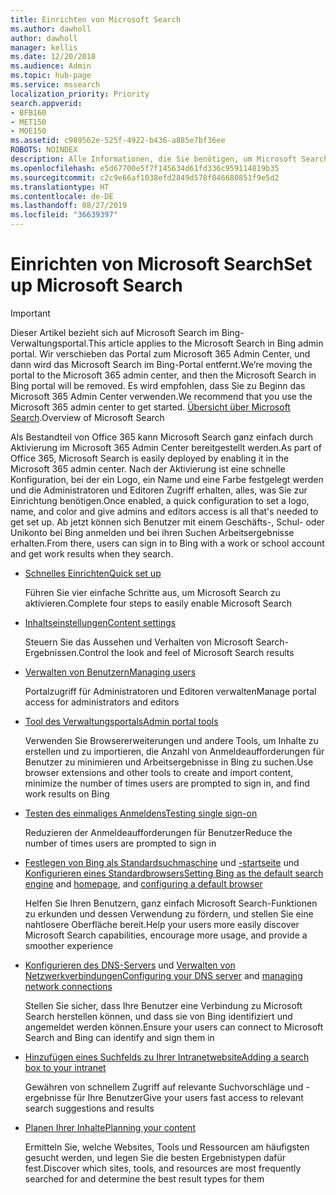 ```yaml
---
title: Einrichten von Microsoft Search
ms.author: dawholl
author: dawholl
manager: kellis
ms.date: 12/20/2018
ms.audience: Admin
ms.topic: hub-page
ms.service: mssearch
localization_priority: Priority
search.appverid:
- BFB160
- MET150
- MOE150
ms.assetid: c989562e-525f-4922-b436-a885e7bf36ee
ROBOTS: NOINDEX
description: Alle Informationen, die Sie benötigen, um Microsoft Search für Ihre Organisation bereitzustellen.
ms.openlocfilehash: e5d67700e5f7f145634d61fd336c959114819b35
ms.sourcegitcommit: c2c9e66af1038efd2849d578f846680851f9e5d2
ms.translationtype: HT
ms.contentlocale: de-DE
ms.lasthandoff: 08/27/2019
ms.locfileid: "36639397"
---
```

# <a name="set-up-microsoft-search"></a><span data-ttu-id="2adff-103">Einrichten von Microsoft Search</span><span class="sxs-lookup"><span data-stu-id="2adff-103">Set up Microsoft Search</span></span>

> [!IMPORTANT]
> <span data-ttu-id="2adff-104">Dieser Artikel bezieht sich auf Microsoft Search im Bing-Verwaltungsportal.</span><span class="sxs-lookup"><span data-stu-id="2adff-104">This article applies to the Microsoft Search in Bing admin portal.</span></span> <span data-ttu-id="2adff-105">Wir verschieben das Portal zum Microsoft 365 Admin Center, und dann wird das Microsoft Search im Bing-Portal entfernt.</span><span class="sxs-lookup"><span data-stu-id="2adff-105">We’re moving the portal to the Microsoft 365 admin center, and then the Microsoft Search in Bing portal will be removed.</span></span> <span data-ttu-id="2adff-106">Es wird empfohlen, dass Sie zu Beginn das Microsoft 365 Admin Center verwenden.</span><span class="sxs-lookup"><span data-stu-id="2adff-106">We recommend that you use the Microsoft 365 admin center to get started.</span></span> <span data-ttu-id="2adff-107">[Übersicht über Microsoft Search](overview-microsoft-search.md).</span><span class="sxs-lookup"><span data-stu-id="2adff-107">Overview of Microsoft Search</span></span>
    
<span data-ttu-id="2adff-108">Als Bestandteil von Office 365 kann Microsoft Search ganz einfach durch Aktivierung im Microsoft 365 Admin Center bereitgestellt werden.</span><span class="sxs-lookup"><span data-stu-id="2adff-108">As part of Office 365, Microsoft Search is easily deployed by enabling it in the Microsoft 365 admin center.</span></span> <span data-ttu-id="2adff-109">Nach der Aktivierung ist eine schnelle Konfiguration, bei der ein Logo, ein Name und eine Farbe festgelegt werden und die Administratoren und Editoren Zugriff erhalten, alles, was Sie zur Einrichtung benötigen.</span><span class="sxs-lookup"><span data-stu-id="2adff-109">Once enabled, a quick configuration to set a logo, name, and color and give admins and editors access is all that's needed to get set up.</span></span> <span data-ttu-id="2adff-110">Ab jetzt können sich Benutzer mit einem Geschäfts-, Schul- oder Unikonto bei Bing anmelden und bei ihren Suchen Arbeitsergebnisse erhalten.</span><span class="sxs-lookup"><span data-stu-id="2adff-110">From there, users can sign in to Bing with a work or school account and get work results when they search.</span></span>

- [<span data-ttu-id="2adff-111">Schnelles Einrichten</span><span class="sxs-lookup"><span data-stu-id="2adff-111">Quick set up</span></span>](quick-set-up.md)
    
    <span data-ttu-id="2adff-112">Führen Sie vier einfache Schritte aus, um Microsoft Search zu aktivieren.</span><span class="sxs-lookup"><span data-stu-id="2adff-112">Complete four steps to easily enable Microsoft Search</span></span>

- [<span data-ttu-id="2adff-113">Inhaltseinstellungen</span><span class="sxs-lookup"><span data-stu-id="2adff-113">Content settings</span></span>](content-settings.md)
    
    <span data-ttu-id="2adff-114">Steuern Sie das Aussehen und Verhalten von Microsoft Search-Ergebnissen.</span><span class="sxs-lookup"><span data-stu-id="2adff-114">Control the look and feel of Microsoft Search results</span></span>
    
- [<span data-ttu-id="2adff-115">Verwalten von Benutzern</span><span class="sxs-lookup"><span data-stu-id="2adff-115">Managing users</span></span>](add-users.md)
    
    <span data-ttu-id="2adff-116">Portalzugriff für Administratoren und Editoren verwalten</span><span class="sxs-lookup"><span data-stu-id="2adff-116">Manage portal access for administrators and editors</span></span>
    
- [<span data-ttu-id="2adff-117">Tool des Verwaltungsportals</span><span class="sxs-lookup"><span data-stu-id="2adff-117">Admin portal tools</span></span>](admin-portal-tools.md)
    
    <span data-ttu-id="2adff-118">Verwenden Sie Browsererweiterungen und andere Tools, um Inhalte zu erstellen und zu importieren, die Anzahl von Anmeldeaufforderungen für Benutzer zu minimieren und Arbeitsergebnisse in Bing zu suchen.</span><span class="sxs-lookup"><span data-stu-id="2adff-118">Use browser extensions and other tools to create and import content, minimize the number of times users are prompted to sign in, and find work results on Bing</span></span>
    
- [<span data-ttu-id="2adff-119">Testen des einmaliges Anmeldens</span><span class="sxs-lookup"><span data-stu-id="2adff-119">Testing single sign-on</span></span>](test-single-sign-on.md)
    
    <span data-ttu-id="2adff-120">Reduzieren der Anmeldeaufforderungen für Benutzer</span><span class="sxs-lookup"><span data-stu-id="2adff-120">Reduce the number of times users are prompted to sign in</span></span>
    
- <span data-ttu-id="2adff-121">[Festlegen von Bing als Standardsuchmaschine](set-default-search-engine.md) und [-startseite](set-default-homepage.md) und [Konfigurieren eines Standardbrowsers](set-default-browser.md)</span><span class="sxs-lookup"><span data-stu-id="2adff-121">[Setting Bing as the default search engine](set-default-search-engine.md) and [homepage](set-default-homepage.md), and [configuring a default browser](set-default-browser.md)</span></span>
    
    <span data-ttu-id="2adff-122">Helfen Sie Ihren Benutzern, ganz einfach Microsoft Search-Funktionen zu erkunden und dessen Verwendung zu fördern, und stellen Sie eine nahtlosere Oberfläche bereit.</span><span class="sxs-lookup"><span data-stu-id="2adff-122">Help your users more easily discover Microsoft Search capabilities, encourage more usage, and provide a smoother experience</span></span>
    
- <span data-ttu-id="2adff-123">[Konfigurieren des DNS-Servers](advanced-dns-configuration.md) und [Verwalten von Netzwerkverbindungen](manage-network-connections.md)</span><span class="sxs-lookup"><span data-stu-id="2adff-123">[Configuring your DNS server](advanced-dns-configuration.md) and [managing network connections](manage-network-connections.md)</span></span>
    
    <span data-ttu-id="2adff-124">Stellen Sie sicher, dass Ihre Benutzer eine Verbindung zu Microsoft Search herstellen können, und dass sie von Bing identifiziert und angemeldet werden können.</span><span class="sxs-lookup"><span data-stu-id="2adff-124">Ensure your users can connect to Microsoft Search and Bing can identify and sign them in</span></span>

- [<span data-ttu-id="2adff-125">Hinzufügen eines Suchfelds zu Ihrer Intranetwebsite</span><span class="sxs-lookup"><span data-stu-id="2adff-125">Adding a search box to your intranet</span></span>](add-a-search-box-to-your-intranet-site.md)

    <span data-ttu-id="2adff-126">Gewähren von schnellem Zugriff auf relevante Suchvorschläge und -ergebnisse für Ihre Benutzer</span><span class="sxs-lookup"><span data-stu-id="2adff-126">Give your users fast access to relevant search suggestions and results</span></span>

- [<span data-ttu-id="2adff-127">Planen Ihrer Inhalte</span><span class="sxs-lookup"><span data-stu-id="2adff-127">Planning your content</span></span>](plan-your-content.md)
    
    <span data-ttu-id="2adff-128">Ermitteln Sie, welche Websites, Tools und Ressourcen am häufigsten gesucht werden, und legen Sie die besten Ergebnistypen dafür fest.</span><span class="sxs-lookup"><span data-stu-id="2adff-128">Discover which sites, tools, and resources are most frequently searched for and determine the best result types for them</span></span>

  

